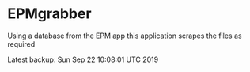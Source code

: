 # EPMgrabber
Using a database from the EPM app this application scrapes the files as required


Latest backup: Sun Sep 22 10:08:01 UTC 2019
